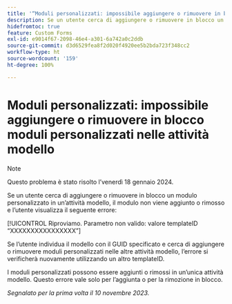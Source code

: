 ```yaml
---
title: '“Moduli personalizzati: impossibile aggiungere o rimuovere in blocco moduli personalizzati nelle attività modello”'
description: Se un utente cerca di aggiungere o rimuovere in blocco un modulo personalizzato in un’attività modello, il modulo non viene aggiunto o rimosso e l’utente visualizza un errore.
hidefromtoc: true
feature: Custom Forms
exl-id: e9014f67-2098-46e4-a301-6a742a0c2ddb
source-git-commit: d3d6529fea8f2d020f4920ee5b2bda723f348cc2
workflow-type: ht
source-wordcount: '159'
ht-degree: 100%

---
```


# Moduli personalizzati: impossibile aggiungere o rimuovere in blocco moduli personalizzati nelle attività modello

>[!NOTE]
>
>Questo problema è stato risolto l’venerdì 18 gennaio 2024.

Se un utente cerca di aggiungere o rimuovere in blocco un modulo personalizzato in un’attività modello, il modulo non viene aggiunto o rimosso e l’utente visualizza il seguente errore:

[!UICONTROL Riproviamo. Parametro non valido: valore templateID “XXXXXXXXXXXXXXXX”]

Se l’utente individua il modello con il GUID specificato e cerca di aggiungere o rimuovere moduli personalizzati nelle altre attività modello, l’errore si verificherà nuovamente utilizzando un altro templateID.

I moduli personalizzati possono essere aggiunti o rimossi in un’unica attività modello. Questo errore vale solo per l’aggiunta o per la rimozione in blocco.

_Segnalato per la prima volta il 10 novembre 2023._
